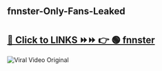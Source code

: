 
 ## fnnster-Only-Fans-Leaked

# <h2><a href="https://clipsfans.com/fnnster&ref=git">🔗 Click to LINKS ⏩⏩ 👉 🟢 fnnster </a></h2>

<a href="https://clipsfans.com/fnnster&ref=git" rel="nofollow" data-target="animated-image.originalLink"><img src="https://i.ibb.co.com/xMMVF88/686577567.gif" alt="Viral Video Original" style="max-width: 100%; display: inline-block;" data-target="animated-image.originalImage"></a>
